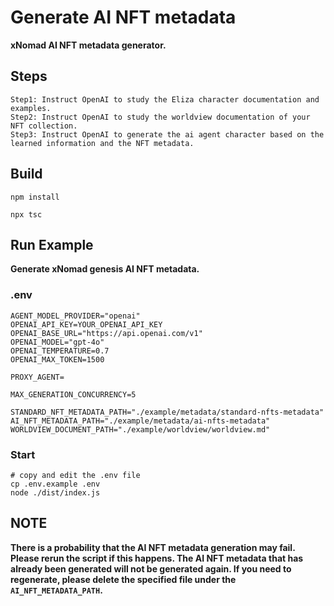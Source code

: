 # Generate AI NFT metadata
**xNomad AI NFT metadata generator.**

## Steps
```shell
Step1: Instruct OpenAI to study the Eliza character documentation and examples.  
Step2: Instruct OpenAI to study the worldview documentation of your NFT collection.  
Step3: Instruct OpenAI to generate the ai agent character based on the learned information and the NFT metadata.
```

## Build
```shell
npm install

npx tsc
```

## Run Example
**Generate xNomad genesis AI NFT metadata.**
### .env
```shell
AGENT_MODEL_PROVIDER="openai"
OPENAI_API_KEY=YOUR_OPENAI_API_KEY
OPENAI_BASE_URL="https://api.openai.com/v1"
OPENAI_MODEL="gpt-4o"   
OPENAI_TEMPERATURE=0.7
OPENAI_MAX_TOKEN=1500

PROXY_AGENT=

MAX_GENERATION_CONCURRENCY=5

STANDARD_NFT_METADATA_PATH="./example/metadata/standard-nfts-metadata"
AI_NFT_METADATA_PATH="./example/metadata/ai-nfts-metadata"
WORLDVIEW_DOCUMENT_PATH="./example/worldview/worldview.md"
```

### Start
```shell
# copy and edit the .env file
cp .env.example .env
node ./dist/index.js
```

## NOTE
**There is a probability that the AI NFT metadata generation may fail. Please rerun the script if this happens. The AI NFT metadata that has already been generated will not be generated again. If you need to regenerate, please delete the specified file under the ```AI_NFT_METADATA_PATH```.**
